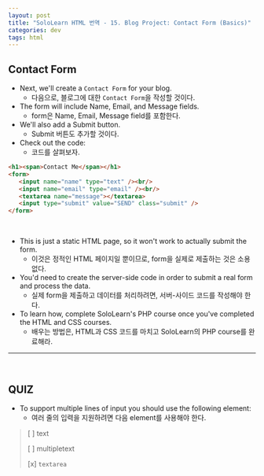 ```yaml
---
layout: post
title: "SoloLearn HTML 번역 - 15. Blog Project: Contact Form (Basics)"
categories: dev
tags: html
---
```


## Contact Form

- Next, we'll create a `Contact Form` for your blog.
  - 다음으로, 블로그에 대한 `Contact Form`을 작성할 것이다.
- The form will include Name, Email, and Message fields.
  - form은 Name, Email, Message field를 포함한다.
- We'll also add a Submit button.
  - Submit 버튼도 추가할 것이다.
- Check out the code:
  - 코드를 살펴보자.

```html
<h1><span>Contact Me</span></h1>
<form>
   <input name="name" type="text" /><br/>
   <input name="email" type="email" /><br/>
   <textarea name="message"></textarea>
   <input type="submit" value="SEND" class="submit" />
</form>
```

<br>

- This is just a static HTML page, so it won't work to actually submit the form.
  - 이것은 정적인 HTML 페이지일 뿐이므로, form을 실제로 제출하는 것은 소용없다.
- You'd need to create the server-side code in order to submit a real form and process the data.
  - 실제 form을 제출하고 데이터를 처리하려면, 서버-사이드 코드를 작성해야 한다.
- To learn how, complete SoloLearn's PHP course once you've completed the HTML and CSS courses.
  - 배우는 방법은, HTML과 CSS 코드를 마치고 SoloLearn의 PHP course를 완료해라.

------

<br>

## QUIZ

- To support multiple lines of input you should use the following element:
  - 여러 줄의 입력을 지원하려면 다음 element를 사용해야 한다.

> [ ] text
>
> [ ] multipletext
>
> [x] `textarea`

<br>